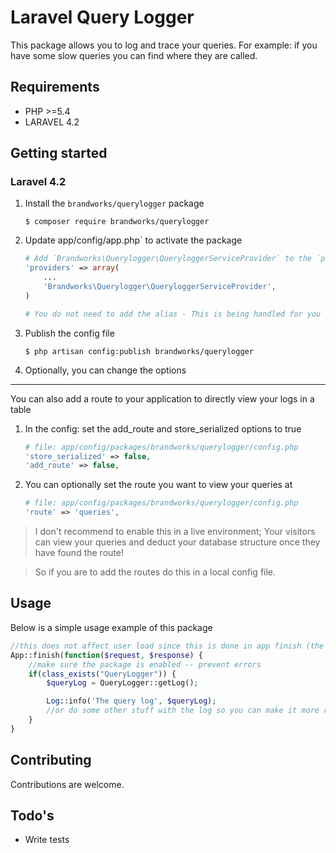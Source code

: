 # Laravel Query Logger

This package allows you to log and trace your queries.
For example: if you have some slow queries you can find where they are called.


## Requirements

- PHP >=5.4
- LARAVEL 4.2

## Getting started

### Laravel 4.2

1. Install the `brandworks/querylogger` package

    ```shell
    $ composer require brandworks/querylogger
    ```

2. Update app/config/app.php` to activate the package

    ```php
    # Add `Brandworks\Querylogger\QueryloggerServiceProvider` to the `providers` array
    'providers' => array(
        ...
        'Brandworks\Querylogger\QueryloggerServiceProvider',
    )

    # You do not need to add the alias - This is being handled for you in the service provider
    ```

3.  Publish the config file

    ```shell
    $ php artisan config:publish brandworks/querylogger
    ```

4.  Optionally, you can change the options

------------------

You can also add a route to your application to directly view your logs in a table

1. In the config: set the add_route and store_serialized options to true

    ```php
    # file: app/config/packages/brandworks/querylogger/config.php
    'store_serialized' => false,
    'add_route' => false,
    ```

2. You can optionally set the route you want to view your queries at

    ```php
    # file: app/config/packages/brandworks/querylogger/config.php
    'route' => 'queries',
    ```

> I don't recommend to enable this in a live environment;
> Your visitors can view your queries and deduct your database structure once they have found the route!

> So if you are to add the routes do this in a local config file. 
    

## Usage
Below is a simple usage example of this package

```php
//this does not affect user load since this is done in app finish (the client did already receive response)
App::finish(function($request, $response) {
    //make sure the package is enabled -- prevent errors
    if(class_exists("QueryLogger")) {
        $queryLog = QueryLogger::getLog();

        Log::info('The query log', $queryLog);
        //or do some other stuff with the log so you can make it more readale/filter on query time/...
    }
}
```


## Contributing

Contributions are welcome.

## Todo's

- Write tests
